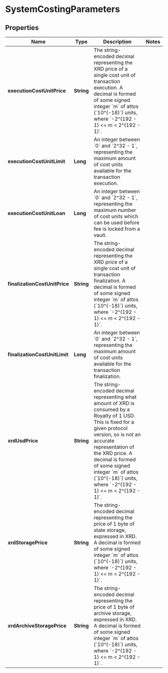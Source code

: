 

# SystemCostingParameters


## Properties

| Name | Type | Description | Notes |
|------------ | ------------- | ------------- | -------------|
|**executionCostUnitPrice** | **String** | The string-encoded decimal representing the XRD price of a single cost unit of transaction execution. A decimal is formed of some signed integer &#x60;m&#x60; of attos (&#x60;10^(-18)&#x60;) units, where &#x60;-2^(192 - 1) &lt;&#x3D; m &lt; 2^(192 - 1)&#x60;.  |  |
|**executionCostUnitLimit** | **Long** | An integer between &#x60;0&#x60; and &#x60;2^32 - 1&#x60;, representing the maximum amount of cost units available for the transaction execution. |  |
|**executionCostUnitLoan** | **Long** | An integer between &#x60;0&#x60; and &#x60;2^32 - 1&#x60;, representing the maximum number of cost units which can be used before fee is locked from a vault. |  |
|**finalizationCostUnitPrice** | **String** | The string-encoded decimal representing the XRD price of a single cost unit of transaction finalization. A decimal is formed of some signed integer &#x60;m&#x60; of attos (&#x60;10^(-18)&#x60;) units, where &#x60;-2^(192 - 1) &lt;&#x3D; m &lt; 2^(192 - 1)&#x60;.  |  |
|**finalizationCostUnitLimit** | **Long** | An integer between &#x60;0&#x60; and &#x60;2^32 - 1&#x60;, representing the maximum amount of cost units available for the transaction finalization. |  |
|**xrdUsdPrice** | **String** | The string-encoded decimal representing what amount of XRD is consumed by a Royalty of 1 USD. This is fixed for a given protocol version, so is not an accurate representation of the XRD price. A decimal is formed of some signed integer &#x60;m&#x60; of attos (&#x60;10^(-18)&#x60;) units, where &#x60;-2^(192 - 1) &lt;&#x3D; m &lt; 2^(192 - 1)&#x60;.  |  |
|**xrdStoragePrice** | **String** | The string-encoded decimal representing the price of 1 byte of state storage, expressed in XRD. A decimal is formed of some signed integer &#x60;m&#x60; of attos (&#x60;10^(-18)&#x60;) units, where &#x60;-2^(192 - 1) &lt;&#x3D; m &lt; 2^(192 - 1)&#x60;.  |  |
|**xrdArchiveStoragePrice** | **String** | The string-encoded decimal representing the price of 1 byte of archive storage, expressed in XRD. A decimal is formed of some signed integer &#x60;m&#x60; of attos (&#x60;10^(-18)&#x60;) units, where &#x60;-2^(192 - 1) &lt;&#x3D; m &lt; 2^(192 - 1)&#x60;.  |  |



